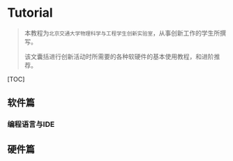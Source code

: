 # Tutorial

> 本教程为`北京交通大学物理科学与工程学生创新实验室`，从事创新工作的学生所撰写。
>
> 该文囊括进行创新活动时所需要的各种软硬件的基本使用教程，和进阶推荐。

[TOC]

## **软件篇**

### 编程语言与IDE



## 硬件篇

